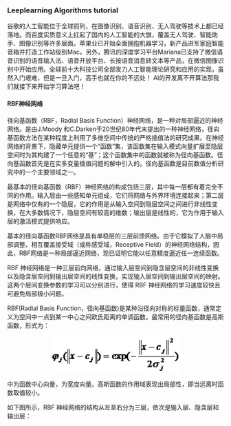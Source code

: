 ### Leeplearning Algorithms tutorial
谷歌的人工智能位于全球前列，在图像识别、语音识别、无人驾驶等技术上都已经落地。而百度实质意义上扛起了国内的人工智能的大旗，覆盖无人驾驶、智能助手、图像识别等许多层面。苹果业已开始全面拥抱机器学习，新产品进军家庭智能音箱并打造工作站级别Mac。另外，腾讯的深度学习平台Mariana已支持了微信语音识别的语音输入法、语音开放平台、长按语音消息转文本等产品，在微信图像识别中开始应用。全球前十大科技公司全部发力人工智能理论研究和应用的实现，虽然入门艰难，但是一旦入门，高手也就在你的不远处！
AI的开发离不开算法那我们就接下来开始学习算法吧！

#### RBF神经网络

径向基函数（RBF，Radial Basis Function）神经网络，是一种对局部逼近的神经网络。是由J.Moody 和C.Darken于20世纪80年代末提出的一种神经网络，径向基函数方法在某种程度上利用了多维空间中传统的严格插值法的研究成果。在神经网络的背景下，隐藏单元提供一个“函数”集，该函数集在输入模式向量扩展至隐层空间时为其构建了一个任意的“基”；这个函数集中的函数就被称为径向基函数。径向基函数首先是在实多变量插值问题的解中引入的。径向基函数是目前数值分析研究中的一个主要领域之一。

最基本的径向基函数（RBF）神经网络的构成包括三层，其中每一层都有着完全不同的作用。输入层由一些感知单元组成，它们将网络与外界环境连接起来；第二层是网络中仅有的一个隐层，它的作用是从输入空间到隐层空间之间进行非线性变换，在大多数情况下，隐层空间有较高的维数；输出层是线性的，它为作用于输入层的激活模式提供响应。

基本的径向基函数RBF网络是具有单稳层的三层前馈网络。由于它模拟了人脑中局部调整、相互覆盖接受域（或称感受域，Receptive Field）的神经网络结构，因此，RBF网络是一种局部逼近网络，现已证明它能以任意精度逼近任一连续函数。

RBF 神经网络是一种三层前向网络，通过输入层空间到隐含层空间的非线性变换以及隐含层空间到输出层空间的线性变换，实现输入层空间到输出层空间的映射。这两个层间变换参数的学习可以分别进行，使得 RBF 神经网络的学习速度较快且可避免局部极小问题。


RBF(Radial Basis Function，径向基函数)是某种沿径向对称的标量函数，通常定义为空间中一点到某一中心之间欧氏距离的单调函数，最常用的径向基函数是高斯函数，形式为：

<p align="center">
<img width="300" align="center" src="../../images/7.jpg" />
</p>

中为函数中心向量，为宽度向量。高斯函数的作用域表现出局部性，即当远离时函数取值较小。

如下图所示，RBF 神经网络的结构从左至右分为三层，依次是输入层、隐含层和输出层：
